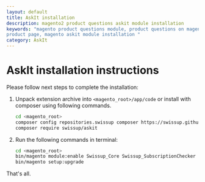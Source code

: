 ```yaml
---
layout: default
title: AskIt installation
description: magento2 product questions askit module installation
keywords: "magento product questions module, product questions on magento
product page, magento askit module installation "
category: AskIt
---
```


# AskIt installation instructions

Please follow next steps to complete the installation:

 1. Unpack extension archive into `<magento_root>/app/code` or install with composer using following commands.

    ```bash
    cd <magento_root>
    composer config repositories.swissup composer https://swissup.github.io/packages/
    composer require swissup/askit
    ```
 2. Run the following commands in terminal:

    ```bash
    cd <magento_root>
    bin/magento module:enable Swissup_Core Swissup_SubscriptionChecker Swissup_Askit
    bin/magento setup:upgrade
    ```

That's all.
